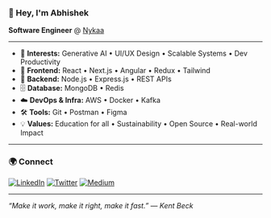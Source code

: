 ### 👋 Hey, I'm Abhishek  

**Software Engineer** @ [Nykaa](https://www.nykaa.com)

---

- 🔭 **Interests:** Generative AI • UI/UX Design • Scalable Systems • Dev Productivity  
- 🧩 **Frontend:** React • Next.js • Angular • Redux • Tailwind  
- 🚀 **Backend:** Node.js • Express.js • REST APIs  
- 🗄️ **Database:** MongoDB • Redis  
- ☁️ **DevOps & Infra:** AWS • Docker • Kafka  
- 🛠️ **Tools:** Git • Postman • Figma  
- 💡 **Values:** Education for all • Sustainability • Open Source • Real-world Impact

---

### 🌍 Connect  
[![LinkedIn](https://img.shields.io/badge/LinkedIn-0A66C2?logo=linkedin&logoColor=white&style=flat)](https://www.linkedin.com/in/abhishekp6)
[![Twitter](https://img.shields.io/badge/Twitter-000000?logo=twitter&logoColor=white&style=flat)](https://twitter.com/Abhlshek_)
[![Medium](https://img.shields.io/badge/Medium-12100E?logo=medium&logoColor=white&style=flat)](https://medium.com/@abhishekp6)

---

_“Make it work, make it right, make it fast.” — Kent Beck_
